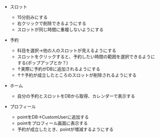 - スロット
    - 15分刻みにする
    - 右クリックで削除できるようにする
    - スロットが同じ時間に重複しないようにする

- 予約
    - 科目を選択→他の人のスロットが見えるようにする
    - スロットをクリックすると、予約したい時間の範囲を選択できるようにする(ポップアップとか？)
    - ↑実際に予約がDBに追加されるようにする
    - ↑↑予約が成立したところのスロットが削除されるようにする

- ホーム
    - 自分の予約とスロットをDBから取得、カレンダーで表示する

- プロフィール
    - pointをDB->CustomUserに追加する
    - pointをプロフィール画面に表示する
    - 予約が成立したとき、pointが増減するようにする